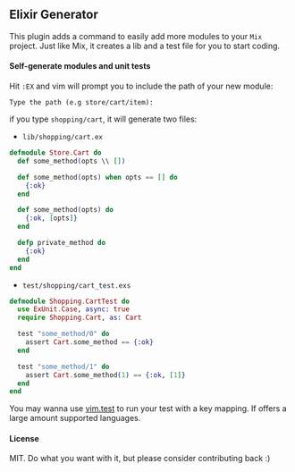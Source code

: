 ## Elixir Generator

This plugin adds a command to easily add more modules to your `Mix` project.
Just like Mix, it creates a lib and a test file for you to start coding.

#### Self-generate modules and unit tests

Hit `:EX` and vim will prompt you to include the path of your new module:

```Type the path (e.g store/cart/item):```

if you type `shopping/cart`, it will generate two files:

* `lib/shopping/cart.ex`

```elixir
defmodule Store.Cart do
  def some_method(opts \\ [])

  def some_method(opts) when opts == [] do
    {:ok}
  end

  def some_method(opts) do
    {:ok, [opts]}
  end

  defp private_method do
    {:ok}
  end
end
```

* `test/shopping/cart_test.exs`

```elixir
defmodule Shopping.CartTest do
  use ExUnit.Case, async: true
  require Shopping.Cart, as: Cart

  test "some_method/0" do
    assert Cart.some_method == {:ok}
  end

  test "some_method/1" do
    assert Cart.some_method(1) == {:ok, [1]}
  end
end
```

You may wanna use [vim.test](https://github.com/vim-test/vim-test)
to run your test with a key mapping. If offers a large amount supported languages.

#### License
MIT. Do what you want with it, but please consider contributing back :)
